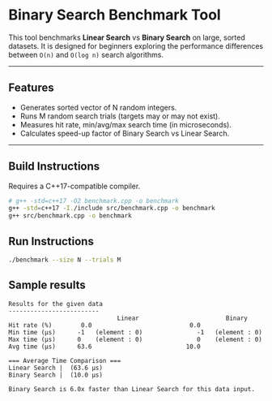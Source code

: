 # Binary Search Benchmark Tool

This tool benchmarks **Linear Search** vs **Binary Search** on large, sorted datasets. It is designed for beginners exploring the performance differences between `O(n)` and `O(log n)` search algorithms.

---

## Features

- Generates sorted vector of N random integers.
- Runs M random search trials (targets may or may not exist).
- Measures hit rate, min/avg/max search time (in microseconds).
- Calculates speed-up factor of Binary Search vs Linear Search.

---

## Build Instructions

Requires a C++17-compatible compiler.

```bash
# g++ -std=c++17 -O2 benchmark.cpp -o benchmark
g++ -std=c++17 -I./include src/benchmark.cpp -o benchmark
g++ src/benchmark.cpp -o benchmark
```

## Run Instructions

```bash 
./benchmark --size N --trials M
```

## Sample results
```
Results for the given data 
-------------------------
                              Linear                        Binary                        
Hit rate (%)        0.0                           0.0                           
Min time (µs)      -1   (element : 0)               -1   (element : 0)               
Max time (µs)      0    (element : 0)               0    (element : 0)               
Avg time (µs)      63.6                          10.0                          

=== Average Time Comparison ===
Linear Search |  (63.6 µs)
Binary Search |  (10.0 µs)

Binary Search is 6.0x faster than Linear Search for this data input.

```